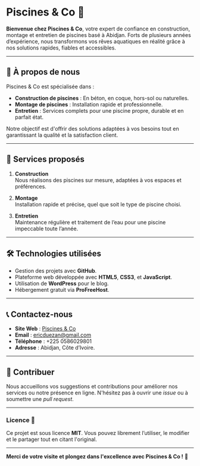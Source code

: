 # Piscines & Co 🌊

**Bienvenue chez Piscines & Co**, votre expert de confiance en construction, montage et entretien de piscines basé à Abidjan. Forts de plusieurs années d’expérience, nous transformons vos rêves aquatiques en réalité grâce à nos solutions rapides, fiables et accessibles.

---

## 🌟 À propos de nous
Piscines & Co est spécialisée dans :  
- **Construction de piscines** : En béton, en coque, hors-sol ou naturelles.  
- **Montage de piscines** : Installation rapide et professionnelle.  
- **Entretien** : Services complets pour une piscine propre, durable et en parfait état.

Notre objectif est d'offrir des solutions adaptées à vos besoins tout en garantissant la qualité et la satisfaction client.

---

## 🚀 Services proposés
1. **Construction**  
   Nous réalisons des piscines sur mesure, adaptées à vos espaces et préférences.
   
2. **Montage**  
   Installation rapide et précise, quel que soit le type de piscine choisi.

3. **Entretien**  
   Maintenance régulière et traitement de l’eau pour une piscine impeccable toute l’année.

---

## 🛠️ Technologies utilisées
- Gestion des projets avec **GitHub**.
- Plateforme web développée avec **HTML5**, **CSS3**, et **JavaScript**.
- Utilisation de **WordPress** pour le blog.  
- Hébergement gratuit via **ProFreeHost**.

---

## 📞 Contactez-nous
- **Site Web** : [Piscines & Co](https://duezanerickalado.42web.io)
- **Email** : ericduezan@gmail.com
- **Téléphone** : +225 0586029801
- **Adresse** : Abidjan, Côte d’Ivoire.

---

## 🤝 Contribuer
Nous accueillons vos suggestions et contributions pour améliorer nos services ou notre présence en ligne. N'hésitez pas à ouvrir une *issue* ou à soumettre une *pull request*.

---

### Licence 📜
Ce projet est sous licence **MIT**. Vous pouvez librement l’utiliser, le modifier et le partager tout en citant l'original.

---

**Merci de votre visite et plongez dans l'excellence avec Piscines & Co !** 🌊

